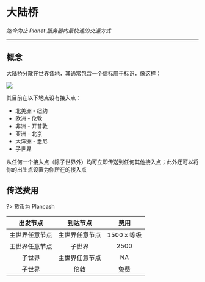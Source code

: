# 大陆桥

*迄今为止 Planet 服务器内最快速的交通方式*

----------
## 概念

大陆桥分散在世界各地，其通常包含一个信标用于标识，像这样：

![](https://docs.usolia.net/img/cbridge.png)

其目前在以下地点设有接入点：

 - 北美洲 - 纽约
 - 欧洲 - 伦敦
 - 非洲 - 开普敦
 - 亚洲 - 北京
 - 大洋洲 - 悉尼
 - 子世界

从任何一个接入点（除子世界外）均可立即传送到任何其他接入点；此外还可以将你的出生点设置为你所在的接入点

## 传送费用

?> 货币为 Plancash


|    出发节点    |    到达节点    |     费用    |
| :------------: | :------------: | :---------: |
| 主世界任意节点 | 主世界任意节点 | 1500 x 等级 |
| 主世界任意节点 |     子世界     |     2500    |
|     子世界     | 主世界任意节点 |     NA   |
|     子世界     | 伦敦 |     免费    |


